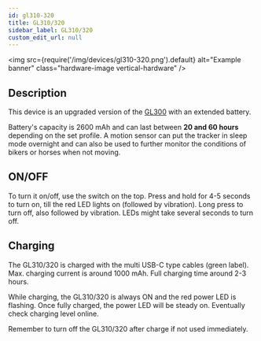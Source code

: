 ```yaml
---
id: gl310-320
title: GL310/320
sidebar_label: GL310/320
custom_edit_url: null
---
```


<img
src={require('/img/devices/gl310-320.png').default}
alt="Example banner"
class="hardware-image vertical-hardware"
/>

## Description

This device is an upgraded version of the [GL300](gl300) with an extended battery.

Battery's capacity is 2600 mAh and can last between **20 and 60 hours** depending on the set profile. A motion sensor can put the tracker in sleep mode overnight and can also be used to further monitor the conditions of bikers or horses when not moving.

## ON/OFF

To turn it on/off, use the switch on the top. Press and hold for 4-5 seconds to turn on, till the red LED lights on (followed by vibration). Long press to turn off, also followed by vibration. LEDs might take several seconds to turn off.

## Charging

The GL310/320 is charged with the multi USB-C type cables (green label). Max. charging current is around 1000 mAh. Full charging time around 2-3 hours.

While charging, the GL310/320 is always ON and the red power LED is flashing. Once fully charged, the power LED will be steady on. Eventually check charging level online.

Remember to turn off the GL310/320 after charge if not used immediately.
